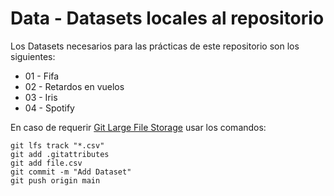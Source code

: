 # Data - Datasets locales al repositorio

Los Datasets necesarios para las prácticas de este repositorio son los siguientes:

* 01 - Fifa
* 02 - Retardos en vuelos
* 03 - Iris
* 04 - Spotify

En caso de requerir [Git Large File Storage](https://git-lfs.com/) usar los comandos:

```
git lfs track "*.csv"
git add .gitattributes
git add file.csv
git commit -m "Add Dataset"
git push origin main
```
